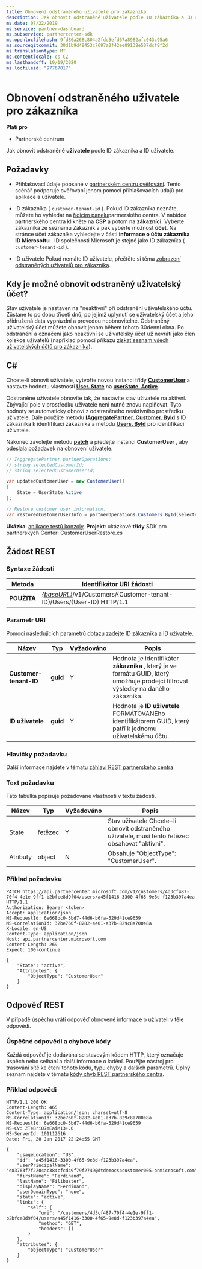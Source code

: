 ```yaml
---
title: Obnovení odstraněného uživatele pro zákazníka
description: Jak obnovit odstraněné uživatele podle ID zákazníka a ID uživatele.
ms.date: 07/22/2019
ms.service: partner-dashboard
ms.subservice: partnercenter-sdk
ms.openlocfilehash: 9fd86a268c804a2fdd5efd67a8982afc043c95a6
ms.sourcegitcommit: 30d1b9d48453c7697a2f42ee09138e507dcf9f2d
ms.translationtype: MT
ms.contentlocale: cs-CZ
ms.lasthandoff: 10/19/2020
ms.locfileid: "97767017"
---
```

# <a name="restore-a-deleted-user-for-a-customer"></a>Obnovení odstraněného uživatele pro zákazníka

**Platí pro**

- Partnerské centrum

Jak obnovit odstraněné **uživatele** podle ID zákazníka a ID uživatele.

## <a name="prerequisites"></a>Požadavky

- Přihlašovací údaje popsané v [partnerském centru ověřování](partner-center-authentication.md). Tento scénář podporuje ověřování jenom pomocí přihlašovacích údajů pro aplikace a uživatele.

- ID zákazníka ( `customer-tenant-id` ). Pokud ID zákazníka neznáte, můžete ho vyhledat na [řídicím panelu](https://partner.microsoft.com/dashboard)partnerského centra. V nabídce partnerského centra klikněte na **CSP** a potom na **zákazníci**. Vyberte zákazníka ze seznamu Zákazník a pak vyberte možnost **účet**. Na stránce účet zákazníka vyhledejte v části **informace o účtu zákazníka** **ID Microsoftu** . ID společnosti Microsoft je stejné jako ID zákazníka ( `customer-tenant-id` ).

- ID uživatele Pokud nemáte ID uživatele, přečtěte si téma [zobrazení odstraněných uživatelů pro zákazníka](view-a-deleted-user.md).

## <a name="when-can-you-restore-a-deleted-user-account"></a>Kdy je možné obnovit odstraněný uživatelský účet?

Stav uživatele je nastaven na "neaktivní" při odstranění uživatelského účtu. Zůstane to po dobu třiceti dnů, po jejímž uplynutí se uživatelský účet a jeho přidružená data vyprázdní a provedou neobnovitelné. Odstraněný uživatelský účet můžete obnovit jenom během tohoto 30denní okna. Po odstranění a označení jako neaktivní se uživatelský účet už nevrátí jako člen kolekce uživatelů (například pomocí příkazu [získat seznam všech uživatelských účtů pro zákazníka](get-a-list-of-all-user-accounts-for-a-customer.md)).

## <a name="c"></a>C\#

Chcete-li obnovit uživatele, vytvořte novou instanci třídy [**CustomerUser**](/dotnet/api/microsoft.store.partnercenter.models.users.customeruser) a nastavte hodnotu vlastnosti [**User. State**](/dotnet/api/microsoft.store.partnercenter.models.users.user.state) na [**userState. Active**](/dotnet/api/microsoft.store.partnercenter.models.users.userstate).

Odstraněné uživatele obnovíte tak, že nastavíte stav uživatele na aktivní. Zbývající pole v prostředku uživatele není nutné znovu naplňovat. Tyto hodnoty se automaticky obnoví z odstraněného neaktivního prostředku uživatele. Dále použijte metodu [**IAggregatePartner. Customer. ById**](/dotnet/api/microsoft.store.partnercenter.customers.icustomercollection.byid) s ID zákazníka k identifikaci zákazníka a metodu [**Users. ById**](/dotnet/api/microsoft.store.partnercenter.customerusers.icustomerusercollection.byid) pro identifikaci uživatele.

Nakonec zavolejte metodu [**patch**](/dotnet/api/microsoft.store.partnercenter.customerusers.icustomeruser.patch) a předejte instanci **CustomerUser** , aby odeslala požadavek na obnovení uživatele.

``` csharp
// IAggregatePartner partnerOperations;
// string selectedCustomerId;
// string selectedCustomerUserId;

var updatedCustomerUser = new CustomerUser()
{
    State = UserState.Active
};

// Restore customer user information.
var restoredCustomerUserInfo = partnerOperations.Customers.ById(selectedCustomerId).Users.ById(selectedCustomerUserId).Patch(updatedCustomerUser);
```

**Ukázka**: [aplikace testů konzoly](console-test-app.md). **Projekt**: ukázkové **třídy** SDK pro partnerských Center: CustomerUserRestore.cs

## <a name="rest-request"></a>Žádost REST

### <a name="request-syntax"></a>Syntaxe žádosti

| Metoda    | Identifikátor URI žádosti                                                                                            |
|-----------|--------------------------------------------------------------------------------------------------------|
| **POUŽITA** | [*{baseURL}*](partner-center-rest-urls.md)/v1/Customers/{Customer-tenant-ID}/Users/{User-ID} HTTP/1.1 |

### <a name="uri-parameter"></a>Parametr URI

Pomocí následujících parametrů dotazu zadejte ID zákazníka a ID uživatele.

| Název                   | Typ     | Vyžadováno | Popis                                                                                                              |
|------------------------|----------|----------|--------------------------------------------------------------------------------------------------------------------------|
| **Customer-tenant-ID** | **guid** | Y        | Hodnota je identifikátor **zákazníka** , který je ve formátu GUID, který umožňuje prodejci filtrovat výsledky na daného zákazníka. |
| **ID uživatele**            | **guid** | Y        | Hodnota je **ID uživatele** FORMÁTOVANÉho identifikátorem GUID, který patří k jednomu uživatelskému účtu.                                         |

### <a name="request-headers"></a>Hlavičky požadavku

Další informace najdete v tématu [záhlaví REST partnerského centra](headers.md).

### <a name="request-body"></a>Text požadavku

Tato tabulka popisuje požadované vlastnosti v textu žádosti.

| Název       | Typ   | Vyžadováno | Popis                                                            |
|------------|--------|----------|------------------------------------------------------------------------|
| State      | řetězec | Y        | Stav uživatele Chcete-li obnovit odstraněného uživatele, musí tento řetězec obsahovat "aktivní". |
| Atributy | object | N        | Obsahuje "ObjectType": "CustomerUser".                                 |

### <a name="request-example"></a>Příklad požadavku

```http
PATCH https://api.partnercenter.microsoft.com/v1/customers/4d3cf487-70f4-4e1e-9ff1-b2bfce8d9f04/users/a45f1416-3300-4f65-9e8d-f123b397a4ea HTTP/1.1
Authorization: Bearer <token>
Accept: application/json
MS-RequestId: 6e668bc0-5bd7-44d6-b6fa-529d41ce9659
MS-CorrelationId: 32be760f-8282-4e01-a37b-829c8a700e8a
X-Locale: en-US
Content-Type: application/json
Host: api.partnercenter.microsoft.com
Content-Length: 269
Expect: 100-continue

{
    "State": "active",
    "Attributes": {
        "ObjectType": "CustomerUser"
    }
}
```

## <a name="rest-response"></a>Odpověď REST

V případě úspěchu vrátí odpověď obnovené informace o uživateli v těle odpovědi.

### <a name="response-success-and-error-codes"></a>Úspěšné odpovědi a chybové kódy

Každá odpověď je dodávána se stavovým kódem HTTP, který označuje úspěch nebo selhání a další informace o ladění. Použijte nástroj pro trasování sítě ke čtení tohoto kódu, typu chyby a dalších parametrů. Úplný seznam najdete v tématu [kódy chyb REST partnerského centra](error-codes.md).

### <a name="response-example"></a>Příklad odpovědi

```http
HTTP/1.1 200 OK
Content-Length: 465
Content-Type: application/json; charset=utf-8
MS-CorrelationId: 32be760f-8282-4e01-a37b-829c8a700e8a
MS-RequestId: 6e668bc0-5bd7-44d6-b6fa-529d41ce9659
MS-CV: ZTeBriO7mEaiM13+.0
MS-ServerId: 101112616
Date: Fri, 20 Jan 2017 22:24:55 GMT

{
    "usageLocation": "US",
    "id": "a45f1416-3300-4f65-9e8d-f123b397a4ea",
    "userPrincipalName": "e83763f7f2204ac384cfcd49f79f2749@dtdemocspcustomer005.onmicrosoft.com",
    "firstName": "Ferdinand",
    "lastName": "Filibuster",
    "displayName": "Ferdinand",
    "userDomainType": "none",
    "state": "active",
    "links": {
        "self": {
            "uri": "/customers/4d3cf487-70f4-4e1e-9ff1-b2bfce8d9f04/users/a45f1416-3300-4f65-9e8d-f123b397a4ea",
            "method": "GET",
            "headers": []
        }
    },
    "attributes": {
        "objectType": "CustomerUser"
    }
}
```
